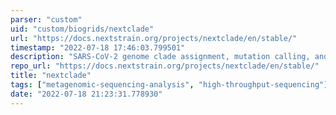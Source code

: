 ```yaml
---
parser: "custom"
uid: "custom/biogrids/nextclade"
url: "https://docs.nextstrain.org/projects/nextclade/en/stable/"
timestamp: "2022-07-18 17:46:03.799501"
description: "SARS-CoV-2 genome clade assignment, mutation calling, and sequence quality checks"
repo_url: "https://docs.nextstrain.org/projects/nextclade/en/stable/"
title: "nextclade"
tags: ["metagenomic-sequencing-analysis", "high-throughput-sequencing"]
date: "2022-07-18 21:23:31.778930"
---
```


